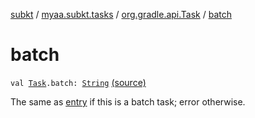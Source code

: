 [subkt](../../index.md) / [myaa.subkt.tasks](../index.md) / [org.gradle.api.Task](index.md) / [batch](./batch.md)

# batch

`val `[`Task`](https://docs.gradle.org/current/javadoc/org/gradle/api/Task.html)`.batch: `[`String`](https://kotlinlang.org/api/latest/jvm/stdlib/kotlin/-string/index.html) [(source)](https://github.com/Myaamori/SubKt/blob/0.1.11/src/main/kotlin/myaa/subkt/tasks/tasks.kt#L383)

The same as [entry](entry.md) if this is a batch task; error otherwise.

